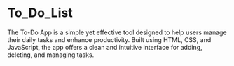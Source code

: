 # To_Do_List
The To-Do App is a simple yet effective tool designed to help users manage their daily tasks and enhance productivity. Built using HTML, CSS, and JavaScript, the app offers a clean and intuitive interface for adding, deleting, and managing tasks.
